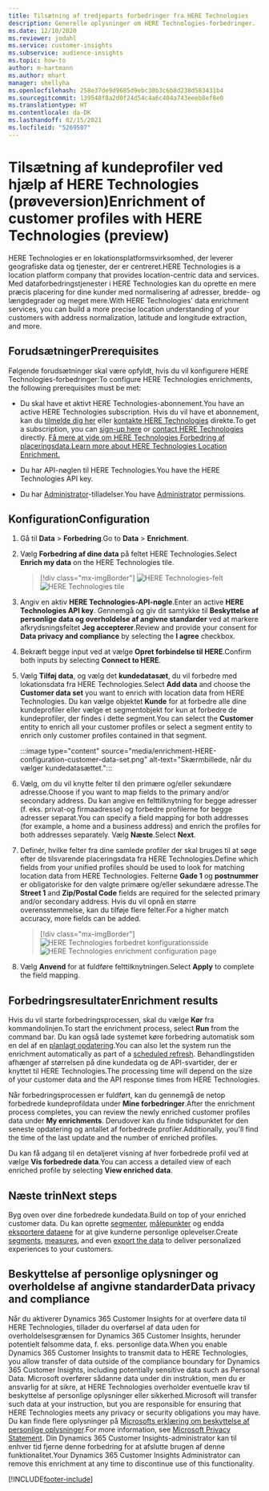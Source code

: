 ```yaml
---
title: Tilsætning af tredjeparts forbedringer fra HERE Technologies
description: Generelle oplysninger om HERE Technologies-forbedringer.
ms.date: 12/10/2020
ms.reviewer: jodahl
ms.service: customer-insights
ms.subservice: audience-insights
ms.topic: how-to
author: m-hartmann
ms.author: mhart
manager: shellyha
ms.openlocfilehash: 258e37de9d9685d9ebc30b3c6b8d238d583431b4
ms.sourcegitcommit: 139548f8a2d0f24d54c4a6c404a743eeeb8ef8e0
ms.translationtype: HT
ms.contentlocale: da-DK
ms.lasthandoff: 02/15/2021
ms.locfileid: "5269507"
---
```

# <a name="enrichment-of-customer-profiles-with-here-technologies-preview"></a><span data-ttu-id="12cbe-103">Tilsætning af kundeprofiler ved hjælp af HERE Technologies (prøveversion)</span><span class="sxs-lookup"><span data-stu-id="12cbe-103">Enrichment of customer profiles with HERE Technologies (preview)</span></span>

<span data-ttu-id="12cbe-104">HERE Technologies er en lokationsplatformsvirksomhed, der leverer geografiske data og tjenester, der er centreret.</span><span class="sxs-lookup"><span data-stu-id="12cbe-104">HERE Technologies is a location platform company that provides location-centric data and services.</span></span> <span data-ttu-id="12cbe-105">Med dataforbedringstjenester i HERE Technologies kan du oprette en mere præcis placering for dine kunder med normalisering af adresser, bredde- og længdegrader og meget mere.</span><span class="sxs-lookup"><span data-stu-id="12cbe-105">With HERE Technologies' data enrichment services, you can build a more precise location understanding of your customers with address normalization, latitude and longitude extraction, and more.</span></span>

## <a name="prerequisites"></a><span data-ttu-id="12cbe-106">Forudsætninger</span><span class="sxs-lookup"><span data-stu-id="12cbe-106">Prerequisites</span></span>

<span data-ttu-id="12cbe-107">Følgende forudsætninger skal være opfyldt, hvis du vil konfigurere HERE Technologies-forbedringer:</span><span class="sxs-lookup"><span data-stu-id="12cbe-107">To configure HERE Technologies enrichments, the following prerequisites must be met:</span></span>

- <span data-ttu-id="12cbe-108">Du skal have et aktivt HERE Technologies-abonnement.</span><span class="sxs-lookup"><span data-stu-id="12cbe-108">You have an active HERE Technologies subscription.</span></span> <span data-ttu-id="12cbe-109">Hvis du vil have et abonnement, kan du [tilmelde dig her](https://developer.here.com/sign-up?utm_medium=referral&utm_source=Microsoft-Dynamics-CI&create=Freemium-Basic) eller [kontakte HERE Technologies](https://developer.here.com/help?utm_medium=referral&utm_source=Microsoft-Dynamics-CI#how-can-we-help-you) direkte.</span><span class="sxs-lookup"><span data-stu-id="12cbe-109">To get a subscription, you can [sign-up here](https://developer.here.com/sign-up?utm_medium=referral&utm_source=Microsoft-Dynamics-CI&create=Freemium-Basic) or [contact HERE Technologies](https://developer.here.com/help?utm_medium=referral&utm_source=Microsoft-Dynamics-CI#how-can-we-help-you) directly.</span></span> [<span data-ttu-id="12cbe-110">Få mere at vide om HERE Technologies Forbedring af placeringsdata.</span><span class="sxs-lookup"><span data-stu-id="12cbe-110">Learn more about HERE Technologies Location Enrichment.</span></span>](https://developer.here.com/location-enrichment?cid=Dev-MicrosoftDynamics-DB-0-Dev-&utm_source=MicrosoftDynamics&utm_medium=referral&utm_campaign=Online_Dev_ReferralMicrosoft)

- <span data-ttu-id="12cbe-111">Du har API-nøglen til HERE Technologies.</span><span class="sxs-lookup"><span data-stu-id="12cbe-111">You have the HERE Technologies API key.</span></span>

- <span data-ttu-id="12cbe-112">Du har [Administrator](permissions.md#administrator)-tilladelser.</span><span class="sxs-lookup"><span data-stu-id="12cbe-112">You have [Administrator](permissions.md#administrator) permissions.</span></span>

## <a name="configuration"></a><span data-ttu-id="12cbe-113">Konfiguration</span><span class="sxs-lookup"><span data-stu-id="12cbe-113">Configuration</span></span>

1. <span data-ttu-id="12cbe-114">Gå til **Data** > **Forbedring**.</span><span class="sxs-lookup"><span data-stu-id="12cbe-114">Go to **Data** > **Enrichment**.</span></span>

1. <span data-ttu-id="12cbe-115">Vælg **Forbedring af dine data** på feltet HERE Technologies.</span><span class="sxs-lookup"><span data-stu-id="12cbe-115">Select **Enrich my data** on the HERE Technologies tile.</span></span>

   > [!div class="mx-imgBorder"]
   > <span data-ttu-id="12cbe-116">![HERE Technologies-felt](media/HERE-tile.png "HERE Technologies-felt")</span><span class="sxs-lookup"><span data-stu-id="12cbe-116">![HERE Technologies tile](media/HERE-tile.png "HERE Technologies tile")</span></span>

1. <span data-ttu-id="12cbe-117">Angiv en aktiv **HERE Technologies-API-nøgle**.</span><span class="sxs-lookup"><span data-stu-id="12cbe-117">Enter an active **HERE Technologies API key**.</span></span> <span data-ttu-id="12cbe-118">Gennemgå og giv dit samtykke til **Beskyttelse af personlige data og overholdelse af angivne standarder** ved at markere afkrydsningsfeltet **Jeg accepterer**.</span><span class="sxs-lookup"><span data-stu-id="12cbe-118">Review and provide your consent for **Data privacy and compliance** by selecting the **I agree** checkbox.</span></span> 

1. <span data-ttu-id="12cbe-119">Bekræft begge input ved at vælge **Opret forbindelse til HERE**.</span><span class="sxs-lookup"><span data-stu-id="12cbe-119">Confirm both inputs by selecting **Connect to HERE**.</span></span>

1.  <span data-ttu-id="12cbe-120">Vælg **Tilføj data**, og vælg det **kundedatasæt**, du vil forbedre med lokationsdata fra HERE Technologies.</span><span class="sxs-lookup"><span data-stu-id="12cbe-120">Select **Add data** and choose the **Customer data set** you want to enrich with location data from HERE Technologies.</span></span> <span data-ttu-id="12cbe-121">Du kan vælge objektet **Kunde** for at forbedre alle dine kundeprofiler eller vælge et segmentobjekt for kun at forbedre de kundeprofiler, der findes i dette segment.</span><span class="sxs-lookup"><span data-stu-id="12cbe-121">You can select the **Customer** entity to enrich all your customer profiles or select a segment entity to enrich only customer profiles contained in that segment.</span></span>

    :::image type="content" source="media/enrichment-HERE-configuration-customer-data-set.png" alt-text="Skærmbillede, når du vælger kundedatasættet.":::

1. <span data-ttu-id="12cbe-123">Vælg, om du vil knytte felter til den primære og/eller sekundære adresse.</span><span class="sxs-lookup"><span data-stu-id="12cbe-123">Choose if you want to map fields to the primary and/or secondary address.</span></span> <span data-ttu-id="12cbe-124">Du kan angive en felttilknytning for begge adresser (f. eks. privat-og firmaadresse) og forbedre profilerne for begge adresser separat.</span><span class="sxs-lookup"><span data-stu-id="12cbe-124">You can specify a field mapping for both addresses (for example, a home and a business address) and enrich the profiles for both addresses separately.</span></span> <span data-ttu-id="12cbe-125">Vælg **Næste**.</span><span class="sxs-lookup"><span data-stu-id="12cbe-125">Select **Next**.</span></span>

1. <span data-ttu-id="12cbe-126">Definér, hvilke felter fra dine samlede profiler der skal bruges til at søge efter de tilsvarende placeringsdata fra HERE Technologies.</span><span class="sxs-lookup"><span data-stu-id="12cbe-126">Define which fields from your unified profiles should be used to look for matching location data from HERE Technologies.</span></span> <span data-ttu-id="12cbe-127">Felterne **Gade 1** og **postnummer** er obligatoriske for den valgte primære og/eller sekundære adresse.</span><span class="sxs-lookup"><span data-stu-id="12cbe-127">The **Street 1** and **Zip/Postal Code** fields are required for the selected primary and/or secondary address.</span></span> <span data-ttu-id="12cbe-128">Hvis du vil opnå en større overensstemmelse, kan du tilføje flere felter.</span><span class="sxs-lookup"><span data-stu-id="12cbe-128">For a higher match accuracy, more fields can be added.</span></span>

   > [!div class="mx-imgBorder"]
   > <span data-ttu-id="12cbe-129">![HERE Technologies forbedret konfigurationsside](media/enrichment-HERE-configuration.png "HERE Technologies forbedret konfigurationsside")</span><span class="sxs-lookup"><span data-stu-id="12cbe-129">![HERE Technologies enrichment configuration page](media/enrichment-HERE-configuration.png "HERE Technologies enrichment configuration page")</span></span>

1. <span data-ttu-id="12cbe-130">Vælg **Anvend** for at fuldføre felttilknytningen.</span><span class="sxs-lookup"><span data-stu-id="12cbe-130">Select **Apply** to complete the field mapping.</span></span>

## <a name="enrichment-results"></a><span data-ttu-id="12cbe-131">Forbedringsresultater</span><span class="sxs-lookup"><span data-stu-id="12cbe-131">Enrichment results</span></span>

<span data-ttu-id="12cbe-132">Hvis du vil starte forbedringsprocessen, skal du vælge **Kør** fra kommandolinjen.</span><span class="sxs-lookup"><span data-stu-id="12cbe-132">To start the enrichment process, select **Run** from the command bar.</span></span> <span data-ttu-id="12cbe-133">Du kan også lade systemet køre forbedring automatisk som en del af en [planlagt opdatering](system.md#schedule-tab).</span><span class="sxs-lookup"><span data-stu-id="12cbe-133">You can also let the system run the enrichment automatically as part of a [scheduled refresh](system.md#schedule-tab).</span></span> <span data-ttu-id="12cbe-134">Behandlingstiden afhænger af størrelsen på dine kundedata og de API-svartider, der er knyttet til HERE Technologies.</span><span class="sxs-lookup"><span data-stu-id="12cbe-134">The processing time will depend on the size of your customer data and the API response times from HERE Technologies.</span></span>

<span data-ttu-id="12cbe-135">Når forbedringsprocessen er fuldført, kan du gennemgå de netop forbedrede kundeprofildata under **Mine forbedringer**.</span><span class="sxs-lookup"><span data-stu-id="12cbe-135">After the enrichment process completes, you can review the newly enriched customer profiles data under **My enrichments**.</span></span> <span data-ttu-id="12cbe-136">Derudover kan du finde tidspunktet for den seneste opdatering og antallet af forbedrede profiler.</span><span class="sxs-lookup"><span data-stu-id="12cbe-136">Additionally, you'll find the time of the last update and the number of enriched profiles.</span></span>

<span data-ttu-id="12cbe-137">Du kan få adgang til en detaljeret visning af hver forbedrede profil ved at vælge **Vis forbedrede data**.</span><span class="sxs-lookup"><span data-stu-id="12cbe-137">You can access a detailed view of each enriched profile by selecting **View enriched data**.</span></span>

## <a name="next-steps"></a><span data-ttu-id="12cbe-138">Næste trin</span><span class="sxs-lookup"><span data-stu-id="12cbe-138">Next steps</span></span>

<span data-ttu-id="12cbe-139">Byg oven over dine forbedrede kundedata.</span><span class="sxs-lookup"><span data-stu-id="12cbe-139">Build on top of your enriched customer data.</span></span> <span data-ttu-id="12cbe-140">Du kan oprette [segmenter](segments.md), [målepunkter](measures.md) og endda [eksportere dataene](export-destinations.md) for at give kunderne personlige oplevelser.</span><span class="sxs-lookup"><span data-stu-id="12cbe-140">Create [segments](segments.md), [measures](measures.md), and even [export the data](export-destinations.md) to deliver personalized experiences to your customers.</span></span>

## <a name="data-privacy-and-compliance"></a><span data-ttu-id="12cbe-141">Beskyttelse af personlige oplysninger og overholdelse af angivne standarder</span><span class="sxs-lookup"><span data-stu-id="12cbe-141">Data privacy and compliance</span></span>

<span data-ttu-id="12cbe-142">Når du aktiverer Dynamics 365 Customer Insights for at overføre data til HERE Technologies, tillader du overførsel af data uden for overholdelsesgrænsen for Dynamics 365 Customer Insights, herunder potentielt følsomme data, f. eks. personlige data.</span><span class="sxs-lookup"><span data-stu-id="12cbe-142">When you enable Dynamics 365 Customer Insights to transmit data to HERE Technologies, you allow transfer of data outside of the compliance boundary for Dynamics 365 Customer Insights, including potentially sensitive data such as Personal Data.</span></span> <span data-ttu-id="12cbe-143">Microsoft overfører sådanne data under din instruktion, men du er ansvarlig for at sikre, at HERE Technologies overholder eventuelle krav til beskyttelse af personlige oplysninger eller sikkerhed.</span><span class="sxs-lookup"><span data-stu-id="12cbe-143">Microsoft will transfer such data at your instruction, but you are responsible for ensuring that HERE Technologies meets any privacy or security obligations you may have.</span></span> <span data-ttu-id="12cbe-144">Du kan finde flere oplysninger på [Microsofts erklæring om beskyttelse af personlige oplysninger](https://go.microsoft.com/fwlink/?linkid=396732).</span><span class="sxs-lookup"><span data-stu-id="12cbe-144">For more information, see [Microsoft Privacy Statement](https://go.microsoft.com/fwlink/?linkid=396732).</span></span>
<span data-ttu-id="12cbe-145">Din Dynamics 365 Customer Insights-administrator kan til enhver tid fjerne denne forbedring for at afslutte brugen af denne funktionalitet.</span><span class="sxs-lookup"><span data-stu-id="12cbe-145">Your Dynamics 365 Customer Insights Administrator can remove this enrichment at any time to discontinue use of this functionality.</span></span>


[!INCLUDE[footer-include](../includes/footer-banner.md)]